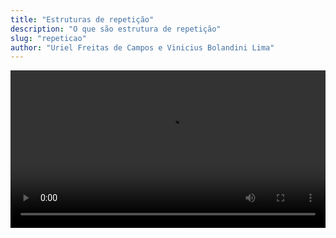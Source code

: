 ```yaml
---
title: "Estruturas de repetição"
description: "O que são estrutura de repetição"
slug: "repeticao"
author: "Uriel Freitas de Campos e Vinicius Bolandini Lima"
---
```

<video controls width="100%">
    <source src="/repeticao.mp4" type="video/mp4" />
    Your browser does not support the video tag.
</video>

